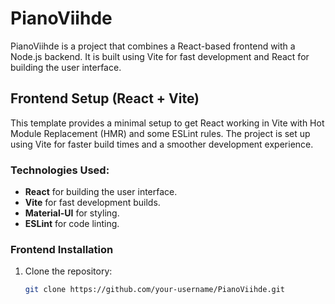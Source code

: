 # PianoViihde

PianoViihde is a project that combines a React-based frontend with a Node.js backend. It is built using Vite for fast development and React for building the user interface.

## Frontend Setup (React + Vite)

This template provides a minimal setup to get React working in Vite with Hot Module Replacement (HMR) and some ESLint rules. The project is set up using Vite for faster build times and a smoother development experience.

### Technologies Used:

- **React** for building the user interface.
- **Vite** for fast development builds.
- **Material-UI** for styling.
- **ESLint** for code linting.

### Frontend Installation

1. Clone the repository:
   ```bash
   git clone https://github.com/your-username/PianoViihde.git
   ```
